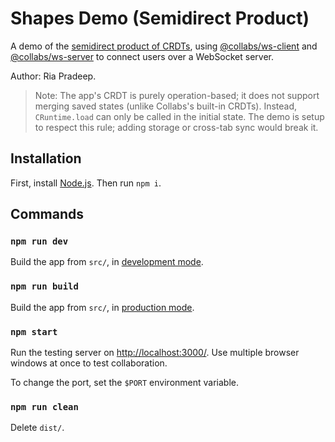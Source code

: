 # Shapes Demo (Semidirect Product)

A demo of the [semidirect product of CRDTs](https://docs.google.com/presentation/d/1AzUBBmq9IAf39ZvtSU5UtI-hlugsDsX7kuGKaaOZExQ/edit?usp=sharing), using [@collabs/ws-client](https://www.npmjs.com/package/@collabs/ws-client) and [@collabs/ws-server](https://www.npmjs.com/package/@collabs/ws-server) to connect users over a WebSocket server.

Author: Ria Pradeep.

> Note: The app's CRDT is purely operation-based; it does not support merging saved states (unlike Collabs's built-in CRDTs). Instead, `CRuntime.load` can only be called in the initial state. The demo is setup to respect this rule; adding storage or cross-tab sync would break it.

## Installation

First, install [Node.js](https://nodejs.org/). Then run `npm i`.

## Commands

### `npm run dev`

Build the app from `src/`, in [development mode](https://webpack.js.org/guides/development/).

### `npm run build`

Build the app from `src/`, in [production mode](https://webpack.js.org/guides/production/).

### `npm start`

Run the testing server on [http://localhost:3000/](http://localhost:3000/). Use multiple browser windows at once to test collaboration.

To change the port, set the `$PORT` environment variable.

### `npm run clean`

Delete `dist/`.
